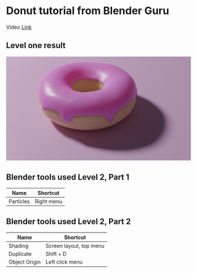 # Donut tutorial from Blender Guru

Video [Link](https://www.youtube.com/watch?v=NyJWoyVx_XI&list=PLjEaoINr3zgEq0u2MzVgAaHEBt--xLB6U)

## Level one result

![](https://github.com/jons63/Blender_Tutorials/blob/main/Donut/Donut_1.png)


## Blender tools used Level 2, Part 1

| Name | Shortcut |
| - | - |
| Particles | Right menu |

## Blender tools used Level 2, Part 2

| Name | Shortcut |
| - | - |
| Shading | Screen layout, top menu |
| Duplicate | Shift + D |
| Object Origin | Left click menu |